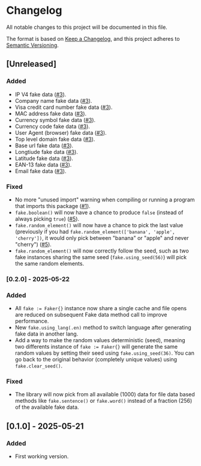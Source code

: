 # Changelog

All notable changes to this project will be documented in this file.

The format is based on [Keep a Changelog](https://keepachangelog.com/en/1.1.0/),
and this project adheres to [Semantic Versioning](https://semver.org/spec/v2.0.0.html).

## [Unreleased]

### Added

- IP V4 fake data ([#3](https://github.com/khalyomede/faker/issues/3)).
- Company name fake data ([#3](https://github.com/khalyomede/faker/issues/3)).
- Visa credit card number fake data ([#3](https://github.com/khalyomede/faker/issues/3)).
- MAC address fake data ([#3](https://github.com/khalyomede/faker/issues/3)).
- Currency symbol fake data ([#3](https://github.com/khalyomede/faker/issues/3)).
- Currency code fake data ([#3](https://github.com/khalyomede/faker/issues/3)).
- User Agent (browser) fake data ([#3](https://github.com/khalyomede/faker/issues/3)).
- Top level domain fake data ([#3](https://github.com/khalyomede/faker/issues/3)).
- Base url fake data ([#3](https://github.com/khalyomede/faker/issues/3)).
- Longtiude fake data ([#3](https://github.com/khalyomede/faker/issues/3)).
- Latitude fake data ([#3](https://github.com/khalyomede/faker/issues/3)).
- EAN-13 fake data ([#3](https://github.com/khalyomede/faker/issues/3)).
- Email fake data ([#3](https://github.com/khalyomede/faker/issues/3)).

### Fixed

- No more "unused import" warning when compiling or running a program that imports this package ([#1](https://github.com/khalyomede/faker/issues/1)).
- `fake.boolean()` will now have a chance to produce `false` (instead of always picking `true`) ([#5](https://github.com/khalyomede/faker/issues/5)).
- `fake.random_element()` will now have a chance to pick the last value (previously if you had `fake.random_element(['banana', 'apple', 'cherry'])`, it would only pick between "banana" or "apple" and never "cherry") ([#5](https://github.com/khalyomede/faker/issues/5)).
- `fake.random_element()` will now correctly follow the seed, such as two fake instances sharing the same seed (`fake.using_seed(56)`) will pick the same random elements.

### [0.2.0] - 2025-05-22

### Added

- All `fake := Faker{}` instance now share a single cache and file opens are reduced on subsequent Fake data method call to improve performance.
- New `fake.using_lang(.en)` method to switch language after generating fake data in another lang.
- Add a way to make the random values deterministic (seed), meaning two differents instance of `fake := Faker{}` will generate the same random values by setting their seed using `fake.using_seed(36)`. You can go back to the original behavior (completely unique values) using `fake.clear_seed()`.

### Fixed

- The library will now pick from all available (1000) data for file data based methods like `fake.sentence()` or `fake.word()` instead of a fraction (256) of the available fake data.

## [0.1.0] - 2025-05-21

### Added

- First working version.
